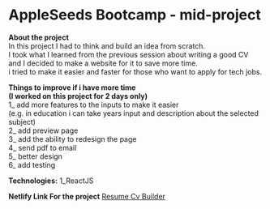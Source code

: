 # AppleSeeds Bootcamp - mid-project 

**About the project** <br />
In this project I had to think and build an idea from scratch.  <br />
I took what I learned from the previous session about writing a good CV  <br />
and I decided to make a website for it to save more time.  <br />
i tried to make it easier and faster for those who want to apply for tech jobs.  <br />


**Things to improve if i have more time <br />
(I worked on this project for 2 days only)** <br />
1_ add more features to the inputs to make it easier <br />
(e.g. in education i can take years input and description about the selected subject) <br />
2_ add preview page <br />
3_ add the ability to redesign the page <br />
4_ send pdf to email <br />
5_ better design <br />
6_ add testing <br />


**Technologies:**
1_ReactJS <br />
 
 
**Netlify Link For the project**
[Resume Cv Builder](https://resume-cv-builder.netlify.app/)
